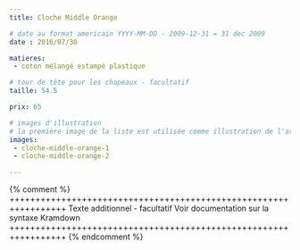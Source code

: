 ```yaml
---
title: Cloche Middle Orange

# date au format americain YYYY-MM-DD - 2009-12-31 = 31 dec 2009
date : 2016/07/30

matieres:
 - coton mélangé estampé plastique

# tour de tête pour les chapeaux - facultatif
taille: 54.5

prix: 65

# images d'illustration
# la première image de la liste est utilisée comme illustration de l'article dans les pages de listing.
images:
 - cloche-middle-orange-1
 - cloche-middle-orange-2

---
```

{% comment %} +++++++++++++++++++++++++++++++++++++++++++++++++++++++++++++++++
              Texte additionnel - facultatif
              Voir documentation sur la syntaxe Kramdown
+++++++++++++++++++++++++++++++++++++++++++++++++++++++++++++++++ {% endcomment %}
